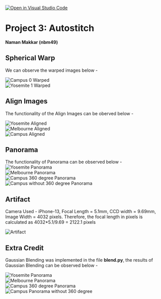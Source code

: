 [![Open in Visual Studio Code](https://classroom.github.com/assets/open-in-vscode-c66648af7eb3fe8bc4f294546bfd86ef473780cde1dea487d3c4ff354943c9ae.svg)](https://classroom.github.com/online_ide?assignment_repo_id=10375701&assignment_repo_type=AssignmentRepo)
# **Project 3:  Autostitch**

**Naman Makkar (nbm49)**

## Spherical Warp

We can observe the warped images below - 

![Campus 0 Warped](campus0_warp_image.jpg)
<br>
![Yosemite 1 Warped](yosemite1_warp.jpg)


## Align Images

The functionality of the Align Images can be oberved below -

![Yosemite Aligned](yosemite_homography_align.jpg)
<br>
![Melbourne Aligned](melbourne_aligned_homography.jpg)
<br>
![Campus Aligned](campus_aligned.jpg)

## Panorama 

The functionality of Panorama can be observed below - 
![Yosemite Panorama](yosemite_panaroma_homography.jpg)
<br>
![Melbourne Panorama](melbourne_homography_panorama_50.jpg)
<br>
![Campus 360 degree Panorama](campus_translation_is360_panorama.jpg)
<br>
![Campus without 360 degree Panorama](campus_no360_translation_panorama.jpg)

## Artifact
Camera Used - iPhone-13, Focal Length = 5.1mm, CCD width = 9.69mm, Image Width = 4032 pixels. Therefore, the focal length in pixels is calculated as 4032*5.1/9.69 = 2122.1 pixels

![Artifact](artifact_2.jpg)

## Extra Credit

Gaussian Blending was implemented in the file **blend.py**, the results of Gaussian Blending can be observed below - 

![Yosemite Panorama](gaussian_blending_yosemite_panorama.jpg)
<br>
![Melbourne Panorama](melbourne_homography_extra_credit_panorama.jpg)
<br>
![Campus 360 degree Panorama](campus_extra_credit_panorama_translation_is360.jpg)
<br>
![Campus Panorama without 360 degree](campus_extra_credit_panorama_translation_no360.jpg)